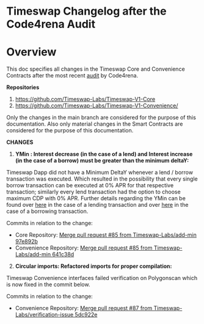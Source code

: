 # Timeswap Changelog after the Code4rena Audit

# Overview

This doc specifies all changes in the Timeswap Core and Convenience Contracts after the most recent [audit](https://code4rena.com/reports/2022-03-timeswap/) by Code4rena.

**Repositories**

1. https://github.com/Timeswap-Labs/Timeswap-V1-Core
2. https://github.com/Timeswap-Labs/Timeswap-V1-Convenience/

Only the changes in the main branch are considered for the purpose of this documentation. Also only material changes in the Smart Contracts are considered for the purpose of this documentation.

**CHANGES**

1. **YMin : Interest decrease (in the case of a lend) and Interest increase (in the case of a borrow) must be greater than the minimum deltaY:**

Timeswap Dapp did not have a Minimum DeltaY whenever a lend / borrow transaction was executed. Which resulted in the possibility that every single borrow transaction can be executed at 0% APR for that respective transaction; similarly every lend transaction had the option to choose maximum CDP with 0% APR. Further details regarding the YMin can be found over [here](https://timeswap.gitbook.io/timeswap/deep-dive/lending) in the case of a lending transaction and over [here](https://timeswap.gitbook.io/timeswap/deep-dive/borrowing) in the case of a borrowing transaction.

Commits in relation to the change:

- Core Repository: [ Merge pull request #85 from Timeswap-Labs/add-min 97e892b](https://github.com/Timeswap-Labs/Timeswap-V1-Core/commit/97e892b42339f13d51c3a940b0af83cddee5d27a)
- Convenience Repository: [ Merge pull request #85 from Timeswap-Labs/add-min 641c38d](https://github.com/Timeswap-Labs/Timeswap-V1-Convenience/commit/641c38d62d3a1351e7d8c7207bf4eab1eb544fa6)

2. **Circular imports: Refactored imports for proper compilation:**

Timeswap Convenience interfaces failed verification on Polygonscan which is now fixed in the commit below.

Commits in relation to the change:

- Convenience Repository: [ Merge pull request #87 from Timeswap-Labs/verification-issue 5dc922e](https://github.com/Timeswap-Labs/Timeswap-V1-Convenience/commit/5dc922e708446c7bfa083f897695347b86a1c844)
